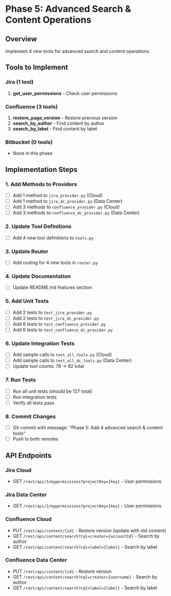 # Phase 5: Advanced Search & Content Operations

## Overview
Implement 4 new tools for advanced search and content operations.

## Tools to Implement

### Jira (1 tool)
1. **get_user_permissions** - Check user permissions

### Confluence (3 tools)
1. **restore_page_version** - Restore previous version
2. **search_by_author** - Find content by author
3. **search_by_label** - Find content by label

### Bitbucket (0 tools)
- None in this phase

## Implementation Steps

### 1. Add Methods to Providers
- [ ] Add 1 method to `jira_provider.py` (Cloud)
- [ ] Add 1 method to `jira_dc_provider.py` (Data Center)
- [ ] Add 3 methods to `confluence_provider.py` (Cloud)
- [ ] Add 3 methods to `confluence_dc_provider.py` (Data Center)

### 2. Update Tool Definitions
- [ ] Add 4 new tool definitions to `tools.py`

### 3. Update Router
- [ ] Add routing for 4 new tools in `router.py`

### 4. Update Documentation
- [ ] Update README.md features section

### 5. Add Unit Tests
- [ ] Add 2 tests to `test_jira_provider.py`
- [ ] Add 2 tests to `test_jira_dc_provider.py`
- [ ] Add 6 tests to `test_confluence_provider.py`
- [ ] Add 6 tests to `test_confluence_dc_provider.py`

### 6. Update Integration Tests
- [ ] Add sample calls to `test_all_tools.py` (Cloud)
- [ ] Add sample calls to `test_all_dc_tools.py` (Data Center)
- [ ] Update tool counts: 78 → 82 total

### 7. Run Tests
- [ ] Run all unit tests (should be 127 total)
- [ ] Run integration tests
- [ ] Verify all tests pass

### 8. Commit Changes
- [ ] Git commit with message: "Phase 5: Add 4 advanced search & content tools"
- [ ] Push to both remotes

## API Endpoints

### Jira Cloud
- GET `/rest/api/3/mypermissions?projectKey={key}` - User permissions

### Jira Data Center
- GET `/rest/api/2/mypermissions?projectKey={key}` - User permissions

### Confluence Cloud
- PUT `/rest/api/content/{id}` - Restore version (update with old content)
- GET `/rest/api/content/search?cql=creator={accountId}` - Search by author
- GET `/rest/api/content/search?cql=label={label}` - Search by label

### Confluence Data Center
- PUT `/rest/api/content/{id}` - Restore version
- GET `/rest/api/content/search?cql=creator={username}` - Search by author
- GET `/rest/api/content/search?cql=label={label}` - Search by label
